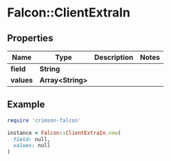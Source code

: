 # Falcon::ClientExtraIn

## Properties

| Name | Type | Description | Notes |
| ---- | ---- | ----------- | ----- |
| **field** | **String** |  |  |
| **values** | **Array&lt;String&gt;** |  |  |

## Example

```ruby
require 'crimson-falcon'

instance = Falcon::ClientExtraIn.new(
  field: null,
  values: null
)
```

